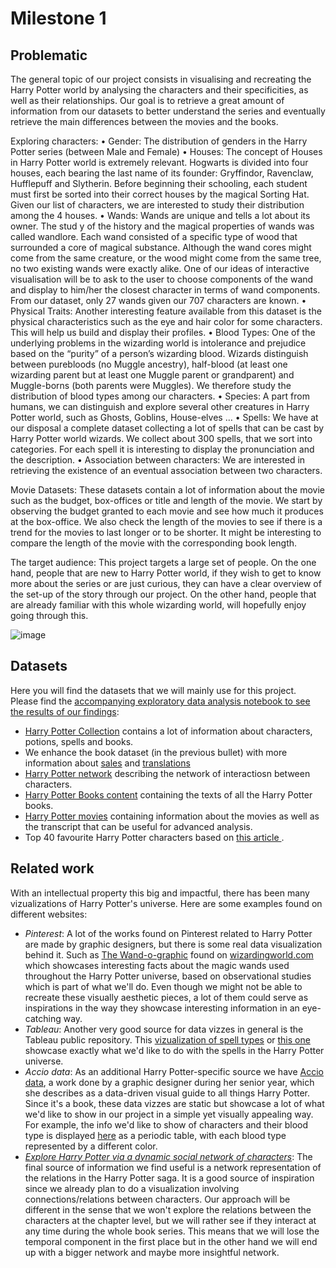 # Milestone 1

## Problematic 

The general topic of our project consists in visualising and recreating the Harry Potter world by analysing the characters and their specificities, as well as their relationships.
Our goal is to retrieve a great amount of information from our datasets to better understand the series and eventually retrieve the main differences between the movies and the books. 

Exploring characters:
•	Gender: The distribution of genders in the Harry Potter series (between Male and Female)
•	Houses: The concept of Houses in Harry Potter world is extremely relevant. Hogwarts is divided into four houses, each bearing the last name of its founder: Gryffindor, Ravenclaw, Hufflepuff and Slytherin. Before beginning their schooling, each student must first be sorted into their correct houses by the magical Sorting Hat. 
Given our list of characters, we are interested to study their distribution among the 4 houses. 
•	Wands: Wands are unique and tells a lot about its owner. The stud
y of the history and the magical properties of wands was called wandlore. Each wand consisted of a specific type of wood that surrounded a core of magical substance. Although the wand cores might come from the same creature, or the wood might come from the same tree, no two existing wands were exactly alike. 
One of our ideas of interactive visualisation will be to ask to the user to choose components of the wand and display to him/her the closest character in terms of wand components. From our dataset, only 27 wands given our 707 characters are known.
•	Physical Traits: Another interesting feature available from this dataset is the physical characteristics such as the eye and hair color for some characters. This will help us build and display their profiles. 
•	Blood Types: One of the underlying problems in the wizarding world is intolerance and prejudice based on the “purity” of a person’s wizarding blood. Wizards distinguish between purebloods (no Muggle ancestry), half-blood (at least one wizarding parent but at least one Muggle parent or grandparent) and Muggle-borns (both parents were Muggles).
We therefore study the distribution of blood types among our characters.
•	Species: A part from humans, we can distinguish and explore several other creatures in Harry Potter world, such as Ghosts, Goblins, House-elves …
•	Spells: We have at our disposal a complete dataset collecting a lot of spells that can be cast by Harry Potter world wizards. We collect about 300 spells, that we sort into categories. For each spell it is interesting to display the pronunciation and the description.
•	Association between characters: We are interested in retrieving the existence of an eventual association between two characters. 

Movie Datasets: These datasets contain a lot of information about the movie such as the budget, box-offices or title and length of the movie. 
We start by observing the budget granted to each movie and see how much it produces at the box-office. We also check the length of the movies to see if there is a trend for the movies to last longer or to be shorter. It might be interesting to compare the length of the movie with the corresponding book length.

The target audience: This project targets a large set of people. On the one hand, people that are new to Harry Potter world, if they wish to get to know more about the series or are just curious, they can have a clear overview of the set-up of the story through our project.
On the other hand, people that are already familiar with this whole wizarding world, will hopefully enjoy going through this. 


![image](https://user-images.githubusercontent.com/57985870/161519282-919a5d0b-37aa-47e1-ab78-41b43528b6ad.png)



## Datasets
Here you will find the datasets that we will mainly use for this project. Please find the [accompanying exploratory data analysis notebook to see the results of our findings](../python/exploratory_data_analysis.ipynb):
- [Harry Potter Collection](https://github.com/theDavidBarton/the-harry-potter-database) contains a lot of information about characters, potions, spells and books. 
- We enhance the book dataset (in the previous bullet) with more information about [sales](https://en.wikipedia.org/wiki/List_of_best-selling_books) and [translations](https://en.wikipedia.org/wiki/Harry_Potter_in_translation)
- [Harry Potter network](https://github.com/dpmartin42/Networks/tree/master/Harry%20Potter) describing the network of interactiosn between characters.
- [Harry Potter Books content](https://github.com/formcept/whiteboard/tree/master/nbviewer/notebooks/data/harrypotter) containing the texts of all the Harry Potter books. 
- [Harry Potter movies](https://www.kaggle.com/kornflex/harry-potter-movies-dataset) containing information about the movies as well as the transcript that can be useful for advanced analysis.
- Top 40 favourite Harry Potter characters based on [this article ](https://www.theguardian.com/childrens-books-site/2011/aug/30/snape-favourite-harry-potter-character).

## Related work
With an intellectual property this big and impactful, there has been many vizualizations of Harry Potter's universe. Here are some examples found on different websites:
- *Pinterest*: A lot of the works found on Pinterest related to Harry Potter are made by graphic designers, but there is some real data visualization behind it.
Such as [The Wand-o-graphic](https://images.ctfassets.net/bxd3o8b291gf/4hqdYyVVMQsyGYUCaYuiqg/ba61eb8c4b224718eed93e6b2acb0725/Wand_Infographic_Full.jpg) found on [wizardingworld.com](https://www.wizardingworld.com/features/the-great-wand-o-graphic) which showcases interesting facts about the magic wands used throughout the Harry Potter universe, based on observational studies which is part of what we'll do. 
Even though we might not be able to recreate these visually aesthetic pieces, a lot of them could serve as inspirations in the way they showcase interesting information in an eye-catching way.
- *Tableau*: Another very good source for data vizzes in general is the Tableau public repository. This [vizualization of spell types](https://public.tableau.com/app/profile/julie.sauvageau/viz/HarryPotterSpells_0/HarryPotterSpells) or [this one](https://public.tableau.com/app/profile/skybjohnson/viz/TheSpellsofHarryPotter/HarryPotterSpells) showcase exactly what we'd like to do with the spells in the Harry Potter universe.
- *Accio data*: As an additional Harry Potter-specific source we have [Accio data](https://www.storybench.org/created-accio-data-data-driven-visual-guide-things-harry-potter/), a work done by a graphic designer during her senior year, which she describes as a data-driven visual guide to all things Harry Potter. Since it's a book, these data vizzes are static but showcase a lot of what we'd like to show in our project in a simple yet visually appealing way. For example, the info we'd like to show of characters and their blood type is displayed [here](https://www.storybench.org/wp-content/uploads/2018/06/accio4.png) as a periodic table, with each blood type represented by a different color. 
- *[Explore Harry Potter via a dynamic social network of characters](https://towardsdatascience.com/explore-harry-potter-via-a-dynamic-social-network-of-characters-f5bed9a39f01)*: The final source of information we find useful is a network representation of the relations in the Harry Potter saga. It is a good source of inspiration since we already plan to do a visualization involving connections/relations between characters. Our approach will be different in the sense that we won't explore the relations between the characters at the chapter level, but we will rather see if they interact at any time during the whole book series. This means that we will lose the temporal component in the first place but in the other hand we will end up with a bigger network and maybe more insightful network. 
